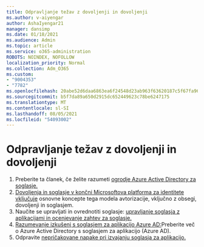 ```yaml
---
title: Odpravljanje težav z dovoljenji in dovoljenji
ms.author: v-aiyengar
author: AshaIyengar21
manager: dansimp
ms.date: 01/18/2021
ms.audience: Admin
ms.topic: article
ms.service: o365-administration
ROBOTS: NOINDEX, NOFOLLOW
localization_priority: Normal
ms.collection: Adm_O365
ms.custom:
- "9004353"
- "7782"
ms.openlocfilehash: 20abe52d6daa6863ea6f24548d23ab963f63620187c5f67fa9616c0efd428b91
ms.sourcegitcommit: b5f7da89a650d2915dc652449623c78be6247175
ms.translationtype: MT
ms.contentlocale: sl-SI
ms.lasthandoff: 08/05/2021
ms.locfileid: "54093002"
---
```

# <a name="troubleshoot-permissions-and-consents"></a>Odpravljanje težav z dovoljenji in dovoljenji

1. Preberite ta članek, če želite razumeti [ogrodje Azure Active Directory za soglasje.](https://docs.microsoft.com/azure/active-directory/develop/consent-framework)
1. [Dovoljenja in soglasje v končni Microsoftova platforma za identitete vključuje](https://docs.microsoft.com/azure/active-directory/develop/v2-permissions-and-consent) osnovne koncepte tega modela avtorizacije, vključno z obsegi, dovoljenji in soglasjem.
1. Naučite se upravljati in ovrednotiti soglasje: [upravljanje soglasja z aplikacijami in ocenjevanje zahtev za soglasje.](https://docs.microsoft.com/azure/active-directory/manage-apps/manage-consent-requests#evaluating-a-request-for-tenant-wide-admin-consent)
1. [Razumevanje izkušenj s soglasjem za aplikacijo Azure AD:](https://docs.microsoft.com/azure/active-directory/develop/application-consent-experience)Preberite več o Azure Active Directory s soglasjem za aplikacijo (Azure AD).
1. Odpravite [nepričakovane napake pri izvajanju soglasja za aplikacijo.](https://docs.microsoft.com/azure/active-directory/manage-apps/application-sign-in-unexpected-user-consent-error)
